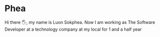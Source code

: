 # Phea
Hi there 🖐, my name is Luon Sokphea.
Now I am working as The Software Developer at a technology company at my local for 1 and a half year
